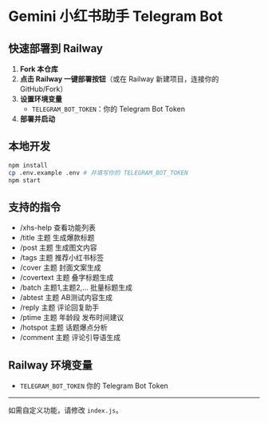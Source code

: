 # Gemini 小红书助手 Telegram Bot

## 快速部署到 Railway

1. **Fork 本仓库**
2. **点击 Railway 一键部署按钮**（或在 Railway 新建项目，连接你的 GitHub/Fork）
3. **设置环境变量**
   - `TELEGRAM_BOT_TOKEN`：你的 Telegram Bot Token
4. **部署并启动**

## 本地开发

```bash
npm install
cp .env.example .env # 并填写你的 TELEGRAM_BOT_TOKEN
npm start
```

## 支持的指令
- /xhs-help  查看功能列表
- /title 主题    生成爆款标题
- /post 主题     生成图文内容
- /tags 主题     推荐小红书标签
- /cover 主题    封面文案生成
- /covertext 主题 叠字标题生成
- /batch 主题1,主题2,...  批量标题生成
- /abtest 主题   AB测试内容生成
- /reply 主题    评论回复助手
- /ptime 主题 年龄段  发布时间建议
- /hotspot 主题  话题爆点分析
- /comment 主题  评论引导语生成

## Railway 环境变量
- `TELEGRAM_BOT_TOKEN` 你的 Telegram Bot Token

---

如需自定义功能，请修改 `index.js`。 